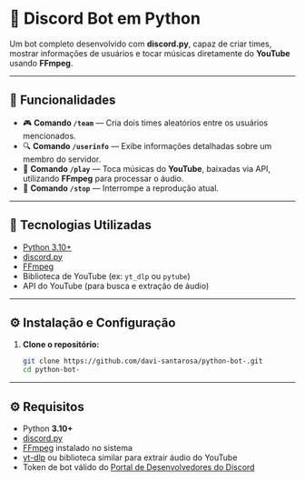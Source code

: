 # 🤖 Discord Bot em Python

Um bot completo desenvolvido com **discord.py**, capaz de criar times, mostrar informações de usuários e tocar músicas diretamente do **YouTube** usando **FFmpeg**.

---

## 🚀 Funcionalidades

- 🎮 **Comando `/team`** — Cria dois times aleatórios entre os usuários mencionados.
- 🔍 **Comando `/userinfo`** — Exibe informações detalhadas sobre um membro do servidor.
- 🎵 **Comando `/play`** — Toca músicas do **YouTube**, baixadas via API, utilizando **FFmpeg** para processar o áudio.
- 🛑 **Comando `/stop`** — Interrompe a reprodução atual.

---

## 🧠 Tecnologias Utilizadas

- [Python 3.10+](https://www.python.org/)
- [discord.py](https://github.com/Rapptz/discord.py)
- [FFmpeg](https://ffmpeg.org/)
- Biblioteca de YouTube (ex: `yt_dlp` ou `pytube`)
- API do YouTube (para busca e extração de áudio)

---

## ⚙️ Instalação e Configuração

1. **Clone o repositório:**
   ```bash
   git clone https://github.com/davi-santarosa/python-bot-.git
   cd python-bot-


---

## ⚙️ Requisitos

- Python **3.10+**
- [discord.py](https://pypi.org/project/discord.py/)
- [FFmpeg](https://ffmpeg.org/download.html) instalado no sistema
- [yt-dlp](https://pypi.org/project/yt-dlp/) ou biblioteca similar para extrair áudio do YouTube
- Token de bot válido do [Portal de Desenvolvedores do Discord](https://discord.com/developers/applications)

